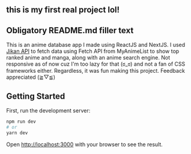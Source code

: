 ## this is my first real project lol!

## Obligatory README.md filler text

This is an anime database app I made using ReactJS and NextJS.
I used [Jikan API](https://jikan.moe/) to fetch data using Fetch API from MyAnimeList to show top ranked anime and manga, along with an anime search engine. Not responsive as of now cuz I'm too lazy for that (ಠ_ಠ) and not a fan of CSS frameworks either. Regardless, it was fun making this project. Feedback appreciated (≧▽≦)

## Getting Started

First, run the development server:

```bash
npm run dev
# or
yarn dev
```

Open [http://localhost:3000](http://localhost:3000) with your browser to see the result.
